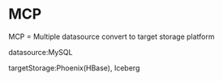 # MCP
MCP = Multiple datasource convert to target storage platform

datasource:MySQL

targetStorage:Phoenix(HBase), Iceberg
